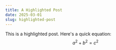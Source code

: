 ```yaml
---
title: A Highlighted Post
date: 2025-03-01
slug: highlighted-post
---
```


This is a highlighted post. Here's a quick equation: $$a^2 + b^2 = c^2$$